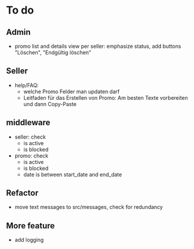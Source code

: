 # To do

## Admin

- promo list and details view per seller: emphasize status, add buttons "Löschen", "Endgültig löschen"

## Seller

- help/FAQ:
  - welche Promo Felder man updaten darf
  - Leitfaden für das Erstellen von Promo: Am besten Texte vorbereiten und dann Copy-Paste

## middleware

- seller: check
  - is active
  - is blocked
- promo: check
  - is active
  - is blocked
  - date is between start_date and end_date

## Refactor

- move text messages to src/messages, check for redundancy

## More feature

- add logging

